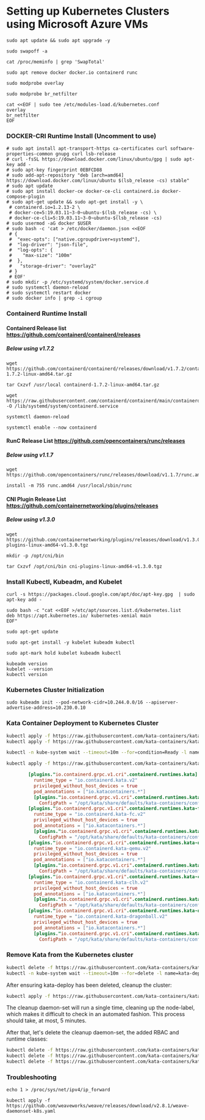 # Setting up Kubernetes Clusters using Microsoft Azure VMs
```shell
sudo apt update && sudo apt upgrade -y
```
```shell
sudo swapoff -a
```
```shell
cat /proc/meminfo | grep 'SwapTotal'
```
```shell
sudo apt remove docker docker.io containerd runc
```
```shell
sudo modprobe overlay
```
```shell
sudo modprobe br_netfilter
```
```shell
cat <<EOF | sudo tee /etc/modules-load.d/kubernetes.conf
overlay
br_netfilter
EOF
```

### DOCKER-CRI Runtime Install (Uncomment to use)
```shell
# sudo apt install apt-transport-https ca-certificates curl software-properties-common gnupg curl lsb-release
# curl -fsSL https://download.docker.com/linux/ubuntu/gpg | sudo apt-key add -
# sudo apt-key fingerprint 0EBFCD88
# sudo add-apt-repository "deb [arch=amd64] https://download.docker.com/linux/ubuntu $(lsb_release -cs) stable"
# sudo apt update
# sudo apt install docker-ce docker-ce-cli containerd.io docker-compose-plugin
# sudo apt-get update && sudo apt-get install -y \
 # containerd.io=1.2.13-2 \
 # docker-ce=5:19.03.11~3-0~ubuntu-$(lsb_release -cs) \
 # docker-ce-cli=5:19.03.11~3-0~ubuntu-$(lsb_release -cs)
# sudo usermod -aG docker $USER
# sudo bash -c 'cat > /etc/docker/daemon.json <<EOF
 # {
 #  "exec-opts": ["native.cgroupdriver=systemd"],
 #  "log-driver": "json-file",
 #  "log-opts": {
 #    "max-size": "100m"
 #  },
 #   "storage-driver": "overlay2"
 # }
 # EOF'
# sudo mkdir -p /etc/systemd/system/docker.service.d
# sudo systemctl daemon-reload
# sudo systemctl restart docker
# sudo docker info | grep -i cgroup
```

### Containerd Runtime Install
#### Containerd Release list https://github.com/containerd/containerd/releases
##### Below using v1.7.2
```shell
wget https://github.com/containerd/containerd/releases/download/v1.7.2/containerd-1.7.2-linux-amd64.tar.gz
```
```shell
tar Cxzvf /usr/local containerd-1.7.2-linux-amd64.tar.gz
```
```shell
wget https://raw.githubusercontent.com/containerd/containerd/main/containerd.service -O /lib/systemd/system/containerd.service
```
```shell
systemctl daemon-reload
```
```shell
systemctl enable --now containerd
```

#### RunC Release List https://github.com/opencontainers/runc/releases
##### Below using v1.1.7
```shell
wget https://github.com/opencontainers/runc/releases/download/v1.1.7/runc.amd64 
```
```shell
install -m 755 runc.amd64 /usr/local/sbin/runc
```

#### CNI Plugin Release List https://github.com/containernetworking/plugins/releases
##### Below using v1.3.0
```shell
wget https://github.com/containernetworking/plugins/releases/download/v1.3.0/cni-plugins-linux-amd64-v1.3.0.tgz 
```
```shell
mkdir -p /opt/cni/bin
```
```shell
tar Cxzvf /opt/cni/bin cni-plugins-linux-amd64-v1.3.0.tgz
```

### Install Kubectl, Kubeadm, and Kubelet
```shell
curl -s https://packages.cloud.google.com/apt/doc/apt-key.gpg  | sudo apt-key add -
```
```shell
sudo bash -c "cat <<EOF >/etc/apt/sources.list.d/kubernetes.list
deb https://apt.kubernetes.io/ kubernetes-xenial main
EOF"
```
```shell
sudo apt-get update
```
```shell
sudo apt-get install -y kubelet kubeadm kubectl
```
```shell
sudo apt-mark hold kubelet kubeadm kubectl
```
```shell
kubeadm version
kubelet --version
kubectl version
```

### Kubernetes Cluster Initialization
```shell
sudo kubeadm init --pod-network-cidr=10.244.0.0/16 --apiserver-advertise-address=10.230.0.10
```

### Kata Container Deployment to Kubernetes Cluster
```bash
kubectl apply -f https://raw.githubusercontent.com/kata-containers/kata-containers/main/tools/packaging/kata-deploy/kata-rbac/base/kata-rbac.yaml
kubectl apply -f https://raw.githubusercontent.com/kata-containers/kata-containers/main/tools/packaging/kata-deploy/kata-deploy/base/kata-deploy-stable.yaml
```

```bash
kubectl -n kube-system wait --timeout=10m --for=condition=Ready -l name=kata-deploy pod
```

```bash
kubectl apply -f https://raw.githubusercontent.com/kata-containers/kata-containers/main/tools/packaging/kata-deploy/runtimeclasses/kata-runtimeClasses.yaml
```

```toml
        [plugins."io.containerd.grpc.v1.cri".containerd.runtimes.kata]
          runtime_type = "io.containerd.kata.v2"
          privileged_without_host_devices = true
          pod_annotations = ["io.katacontainers.*"]
          [plugins."io.containerd.grpc.v1.cri".containerd.runtimes.kata.options]
            ConfigPath = "/opt/kata/share/defaults/kata-containers/configuration.toml"
        [plugins."io.containerd.grpc.v1.cri".containerd.runtimes.kata-fc]
          runtime_type = "io.containerd.kata-fc.v2"
          privileged_without_host_devices = true
          pod_annotations = ["io.katacontainers.*"]
          [plugins."io.containerd.grpc.v1.cri".containerd.runtimes.kata-fc.options]
            ConfigPath = "/opt/kata/share/defaults/kata-containers/configuration-fc.toml"
        [plugins."io.containerd.grpc.v1.cri".containerd.runtimes.kata-qemu]
          runtime_type = "io.containerd.kata-qemu.v2"
          privileged_without_host_devices = true
          pod_annotations = ["io.katacontainers.*"]
          [plugins."io.containerd.grpc.v1.cri".containerd.runtimes.kata-qemu.options]
            ConfigPath = "/opt/kata/share/defaults/kata-containers/configuration-qemu.toml"
        [plugins."io.containerd.grpc.v1.cri".containerd.runtimes.kata-clh]
          runtime_type = "io.containerd.kata-clh.v2"
          privileged_without_host_devices = true
          pod_annotations = ["io.katacontainers.*"]
          [plugins."io.containerd.grpc.v1.cri".containerd.runtimes.kata-clh.options]
            ConfigPath = "/opt/kata/share/defaults/kata-containers/configuration-clh.toml"
        [plugins."io.containerd.grpc.v1.cri".containerd.runtimes.kata-dragonball]
          runtime_type = "io.containerd.kata-dragonball.v2"
          privileged_without_host_devices = true
          pod_annotations = ["io.katacontainers.*"]
          [plugins."io.containerd.grpc.v1.cri".containerd.runtimes.kata-dragonball.options]
            ConfigPath = "/opt/kata/share/defaults/kata-containers/configuration-dragonball.toml"
```

### Remove Kata from the Kubernetes cluster
```bash
kubectl delete -f https://raw.githubusercontent.com/kata-containers/kata-containers/main/tools/packaging/kata-deploy/kata-deploy/base/kata-deploy-stable.yaml
kubectl -n kube-system wait --timeout=10m --for=delete -l name=kata-deploy pod
```

After ensuring kata-deploy has been deleted, cleanup the cluster:
```bash
kubectl apply -f https://raw.githubusercontent.com/kata-containers/kata-containers/main/tools/packaging/kata-deploy/kata-cleanup/base/kata-cleanup-stable.yaml
```

The cleanup daemon-set will run a single time, cleaning up the node-label, which makes it difficult to check in an automated fashion.
This process should take, at most, 5 minutes.

After that, let's delete the cleanup daemon-set, the added RBAC and runtime classes:
```bash
kubectl delete -f https://raw.githubusercontent.com/kata-containers/kata-containers/main/tools/packaging/kata-deploy/kata-cleanup/base/kata-cleanup-stable.yaml
kubectl delete -f https://raw.githubusercontent.com/kata-containers/kata-containers/main/tools/packaging/kata-deploy/kata-rbac/base/kata-rbac.yaml
kubectl delete -f https://raw.githubusercontent.com/kata-containers/kata-containers/main/tools/packaging/kata-deploy/runtimeclasses/kata-runtimeClasses.yaml
```


### Troubleshooting
```shell
echo 1 > /proc/sys/net/ipv4/ip_forward
```
```shell
kubectl apply -f https://github.com/weaveworks/weave/releases/download/v2.8.1/weave-daemonset-k8s.yaml
```
